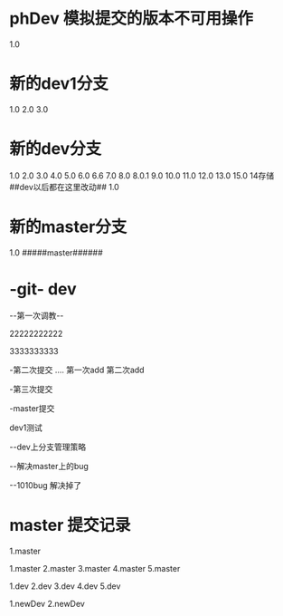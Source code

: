 # phDev 模拟提交的版本不可用操作
1.0

# 新的dev1分支
1.0
2.0
3.0
# 新的dev分支
1.0
2.0
3.0
4.0
5.0
6.0  6.6
7.0
8.0
8.0.1
9.0
10.0
11.0
12.0
13.0
15.0
14存储
##dev以后都在这里改动##
1.0


# 新的master分支
1.0
#####master######


# -git- dev

--第一次调教--


22222222222


3333333333

-第二次提交
.... 第一次add  第二次add

-第三次提交




-master提交

dev1测试


--dev上分支管理策略


--解决master上的bug


--1010bug 解决掉了



# master 提交记录
1.master





1.master
2.master
3.master
4.master
5.master

1.dev
2.dev
3.dev
4.dev
5.dev

1.newDev
2.newDev
